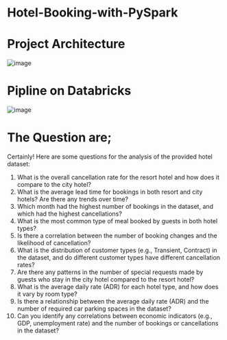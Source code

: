 # Hotel-Booking-with-PySpark

# **Project Architecture**

![image](https://github.com/Akashpandey1507/end-to-end-azurePipeline-Hotel-Booking-project-with-PySpark/assets/124170332/7d3a070a-3f90-415c-8f87-1c5618bae269)


# **Pipline on Databricks**

![image](https://github.com/Akashpandey1507/end-to-end-azurePipeline-Hotel-Booking-project-with-PySpark/assets/124170332/d27ae446-6aae-4d94-b587-fff61977787d)




# The Question are;

Certainly! Here are some questions for the analysis of the provided hotel dataset:

1. What is the overall cancellation rate for the resort hotel and how does it compare to the city hotel?
2. What is the average lead time for bookings in both resort and city hotels? Are there any trends over time?
3. Which month had the highest number of bookings in the dataset, and which had the highest cancellations?
4. What is the most common type of meal booked by guests in both hotel types?
5. Is there a correlation between the number of booking changes and the likelihood of cancellation?
6. What is the distribution of customer types (e.g., Transient, Contract) in the dataset, and do different customer types have different cancellation rates?
7. Are there any patterns in the number of special requests made by guests who stay in the city hotel compared to the resort hotel?
8. What is the average daily rate (ADR) for each hotel type, and how does it vary by room type?
9. Is there a relationship between the average daily rate (ADR) and the number of required car parking spaces in the dataset?
10. Can you identify any correlations between economic indicators (e.g., GDP, unemployment rate) and the number of bookings or cancellations in the dataset?
